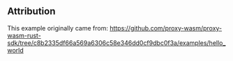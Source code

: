 ## Attribution

This example originally came from:
https://github.com/proxy-wasm/proxy-wasm-rust-sdk/tree/c8b2335df66a569a6306c58e346dd0cf9dbc0f3a/examples/hello_world
```
